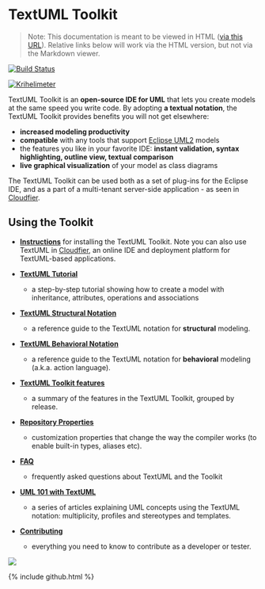 ---
---

TextUML Toolkit
===============


> Note: This documentation is meant to be viewed in HTML ([via this URL](http://abstratt.github.io/textuml/readme.html)). Relative links below will work via the HTML version, but not via the Markdown viewer.


[![Build Status](https://textuml.ci.cloudbees.com/buildStatus/icon?job=textuml-toolkit)](https://textuml.ci.cloudbees.com/job/textuml-toolkit/)

[![Krihelimeter](http://www.krihelinator.xyz/badge/abstratt/textuml)](http://www.krihelinator.xyz)


TextUML Toolkit is an **open-source IDE for UML** that lets you create
models at the same speed you write code. By adopting **a textual
notation**, the TextUML Toolkit provides benefits you will not get
elsewhere:

-   **increased modeling productivity**
-   **compatible** with any tools that support [Eclipse
    UML2](http://wiki.eclipse.org/MDT-UML2-Tool-Compatibility "http://wiki.eclipse.org/MDT-UML2-Tool-Compatibility")
    models
-   the features you like in your favorite IDE: **instant validation,
    syntax highlighting, outline view, textual comparison**
-   **live graphical visualization** of your model as class diagrams

The TextUML Toolkit can be used both as a set of plug-ins for the Eclipse IDE, and as a part of a multi-tenant server-side application - as seen in [Cloudfier](http://github.com/abstratt/cloudfier/). 

Using the Toolkit
------------------------

-   **[Instructions](docs/install.html)** for installing the TextUML Toolkit. Note you can also
    use TextUML in
    [Cloudfier](http://cloudfier.com/ "http://cloudfier.com"), an online
    IDE and deployment platform for TextUML-based applications.

-   **[TextUML
    Tutorial](docs/tutorial.html "TextUML Tutorial")**
    - a step-by-step tutorial showing how to create a model with
    inheritance, attributes, operations and associations

-   **[TextUML Structural
    Notation](docs/structure.html "TextUML Guide")**
    - a reference guide to the TextUML notation for **structural**
    modeling.

-   **[TextUML Behavioral
    Notation](docs/behavior.html "TextUML Action Language")**
    - a reference guide to the TextUML notation for **behavioral**
    modeling (a.k.a. action language).

-   **[TextUML Toolkit
    features](docs/features.html "TextUML Toolkit Features")**
    - a summary of the features in the TextUML Toolkit, grouped by
    release.

-   **[Repository
    Properties](docs/repository_properties.html "Repository Properties")**
    - customization properties that change the way the compiler works
    (to enable built-in types, aliases etc).

-   **[FAQ](docs/faq.html "FAQ")**
    - frequently asked questions about TextUML and the Toolkit

-   **[UML 101 with
    TextUML](docs/uml_101.html "UML 101")**
    - a series of articles explaining UML concepts using the TextUML
    notation: multiplicity, profiles and stereotypes and templates.
    
-   **[Contributing](docs/contributing)**
    - everything you need to know to contribute as a developer or tester.

[![](https://www.cloudbees.com/sites/default/files/styles/large/public/Button-Built-on-CB-1.png)](https://textuml.ci.cloudbees.com/job/textuml-toolkit/)

{% include github.html %}
